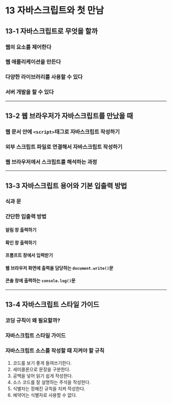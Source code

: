 # 13 자바스크립트와 첫 만남
## 13-1 자바스크립트로 무엇을 할까
### 웹의 요소를 제어한다
### 웹 애플리케이션을 만든다
### 다양한 라이브러리를 사용할 수 있다
### 서버 개발을 할 수 있다
---
## 13-2 웹 브라우저가 자바스크립트를 만났을 때
### 웹 문서 안에 ```<script>```태그로 자바스크립트 작성하기
### 외부 스크립트 파일로 연결해서 자바스크립트 작성하기
### 웹 브라우저에서 스크립트를 해석하는 과정
---
## 13-3 자바스크립트 용어와 기본 입출력 방법
### 식과 문
### 간단한 입출력 방법
#### 알림 창 출력하기
#### 확인 창 출력하기
#### 프롬프트 창에서 입력받기
#### 웹 브라우저 화면에 출력을 담당하는 ```document.write()```문
#### 콘솔 창에 출력하는 ```console.log()```문
---
## 13-4 자바스크립트 스타일 가이드
### 코딩 규칙이 왜 필요할까? 
### 자바스크립트 스타일 가이드
### 자바스크립트 소스를 작성할 때 지켜야 할 규칙
1. 코드를 보기 좋게 들여쓰기한다.
2. 세미콜론으로 문장을 구분한다.
3. 공백을 넣어 읽기 쉽게 작성한다.
4. 소스 코드를 잘 설명하는 주석을 작성한다.
5. 식별자는 정해진 규칙을 지켜 작성한다.
6. 예약어는 식별자로 사용할 수 없다.